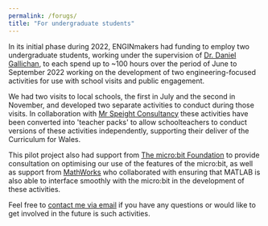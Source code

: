 ```yaml
---
permalink: /forugs/
title: "For undergraduate students"
---
```


In its initial phase during 2022, ENGINmakers had funding to employ two undergraduate students, working under the supervision of [Dr. Daniel Gallichan](https://www.cardiff.ac.uk/people/view/507850-gallichan-daniel), to each spend up to ~100 hours over the period of June to September 2022 working on the development of two engineering-focused activities for use with school visits and public engagement. 

We had two visits to local schools, the first in July and the second in November, and developed two separate activities to conduct during those visits. In collaboration with [Mr Speight Consultancy](https://www.mrspeightconsultancy.com/) these activities have been converted into 'teacher packs' to allow schoolteachers to conduct versions of these activities independently, supporting their deliver of the Curriculum for Wales.

This pilot project also had support from [The micro:bit Foundation](https://microbit.org/about/) to provide consultation on optimising our use of the features of the micro:bit, as well as support from [MathWorks](https://uk.mathworks.com/) who collaborated with ensuring that MATLAB is also able to interface smoothly with the micro:bit in the development of these activities.

Feel free to [contact me via email](mailto:gallichand@cardiff.ac.uk) if you have any questions or would like to get involved in the future is such activities.
